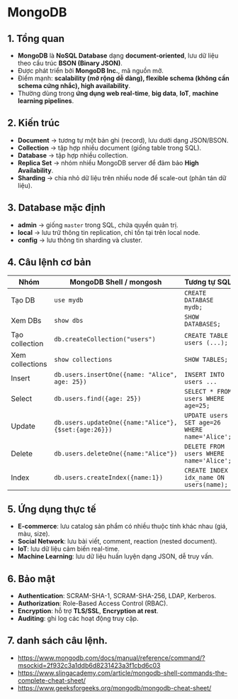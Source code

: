 # MongoDB


## 1. Tổng quan

* **MongoDB** là **NoSQL Database** dạng **document-oriented**, lưu dữ liệu theo cấu trúc **BSON (Binary JSON)**.
* Được phát triển bởi **MongoDB Inc.**, mã nguồn mở.
* Điểm mạnh: **scalability (mở rộng dễ dàng), flexible schema (không cần schema cứng nhắc), high availability**.
* Thường dùng trong **ứng dụng web real-time**, **big data**, **IoT**, **machine learning pipelines**.

## 2. Kiến trúc

* **Document** → tương tự một bản ghi (record), lưu dưới dạng JSON/BSON.
* **Collection** → tập hợp nhiều document (giống table trong SQL).
* **Database** → tập hợp nhiều collection.
* **Replica Set** → nhóm nhiều MongoDB server để đảm bảo **High Availability**.
* **Sharding** → chia nhỏ dữ liệu trên nhiều node để scale-out (phân tán dữ liệu).
  
## 3. Database mặc định

* **admin** → giống `master` trong SQL, chứa quyền quản trị.
* **local** → lưu trữ thông tin replication, chỉ tồn tại trên local node.
* **config** → lưu thông tin sharding và cluster.

## 4. Câu lệnh cơ bản

| Nhóm            | MongoDB Shell / mongosh                               | Tương tự SQL                                  |
| --------------- | ----------------------------------------------------- | --------------------------------------------- |
| Tạo DB          | `use mydb`                                            | `CREATE DATABASE mydb;`                       |
| Xem DBs         | `show dbs`                                            | `SHOW DATABASES;`                             |
| Tạo collection  | `db.createCollection("users")`                        | `CREATE TABLE users (...);`                   |
| Xem collections | `show collections`                                    | `SHOW TABLES;`                                |
| Insert          | `db.users.insertOne({name: "Alice", age: 25})`        | `INSERT INTO users ...`                       |
| Select          | `db.users.find({age: 25})`                            | `SELECT * FROM users WHERE age=25;`           |
| Update          | `db.users.updateOne({name:"Alice"}, {$set:{age:26}})` | `UPDATE users SET age=26 WHERE name='Alice';` |
| Delete          | `db.users.deleteOne({name:"Alice"})`                  | `DELETE FROM users WHERE name='Alice';`       |
| Index           | `db.users.createIndex({name:1})`                      | `CREATE INDEX idx_name ON users(name);`       |

## 5. Ứng dụng thực tế

* **E-commerce**: lưu catalog sản phẩm có nhiều thuộc tính khác nhau (giá, màu, size).
* **Social Network**: lưu bài viết, comment, reaction (nested document).
* **IoT**: lưu dữ liệu cảm biến real-time.
* **Machine Learning**: lưu dữ liệu huấn luyện dạng JSON, dễ truy vấn.
  
## 6. Bảo mật

* **Authentication**: SCRAM-SHA-1, SCRAM-SHA-256, LDAP, Kerberos.
* **Authorization**: Role-Based Access Control (RBAC).
* **Encryption**: hỗ trợ **TLS/SSL**, **Encryption at rest**.
* **Auditing**: ghi log các hoạt động truy cập.
## 7. danh sách câu lệnh.
- https://www.mongodb.com/docs/manual/reference/command/?msockid=2f932c3a1ddb6d8231423a3f1cbd6c03
- https://www.slingacademy.com/article/mongodb-shell-commands-the-complete-cheat-sheet/
- https://www.geeksforgeeks.org/mongodb/mongodb-cheat-sheet/

